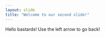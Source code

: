 ```yaml
---
layout: slide
title: "Welcome to our second slide!"
---
```

Hello bastards!
Use the left arrow to go back!
